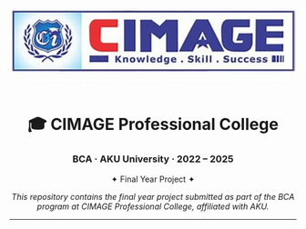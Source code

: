 <div align="center">

<img src="/cimage.png" width="500" alt="CIMAGE Logo" />

# 🎓 CIMAGE Professional College  
### BCA · AKU University · 2022 – 2025  
✦ Final Year Project ✦

*This repository contains the final year project submitted as part of the BCA program at CIMAGE Professional College, affiliated with AKU.*

---

</div>
